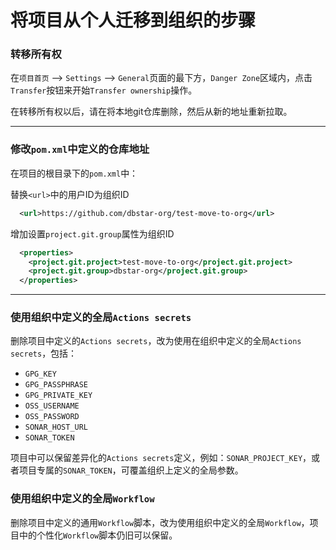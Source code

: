 # 将项目从个人迁移到组织的步骤

### 转移所有权

在`项目首页` --> `Settings` --> `General`页面的最下方，`Danger Zone`区域内，点击`Transfer`按钮来开始`Transfer ownership`操作。

在转移所有权以后，请在将本地git仓库删除，然后从新的地址重新拉取。

---

### 修改`pom.xml`中定义的仓库地址

在项目的根目录下的`pom.xml`中：

替换`<url>`中的用户ID为组织ID
```xml
  <url>https://github.com/dbstar-org/test-move-to-org</url>
```

增加设置`project.git.group`属性为组织ID
```xml
  <properties>
    <project.git.project>test-move-to-org</project.git.project>
    <project.git.group>dbstar-org</project.git.group>
  </properties>
```

---

### 使用组织中定义的全局`Actions secrets`

删除项目中定义的`Actions secrets`，改为使用在组织中定义的全局`Actions secrets`，包括：
* `GPG_KEY`
* `GPG_PASSPHRASE`
* `GPG_PRIVATE_KEY`
* `OSS_USERNAME`
* `OSS_PASSWORD`
* `SONAR_HOST_URL`
* `SONAR_TOKEN`

项目中可以保留差异化的`Actions secrets`定义，例如：`SONAR_PROJECT_KEY`，或者项目专属的`SONAR_TOKEN`，可覆盖组织上定义的全局参数。

### 使用组织中定义的全局`Workflow`

删除项目中定义的通用`Workflow`脚本，改为使用组织中定义的全局`Workflow`，项目中的个性化`Workflow`脚本仍旧可以保留。